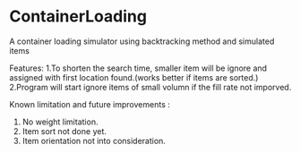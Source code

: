 # ContainerLoading
A container loading simulator using backtracking method and simulated items

Features:
1.To shorten the search time, smaller item will be ignore and assigned with first location found.(works better if items are sorted.)
2.Program will start ignore items of small volumn if the fill rate not imporved.

Known limitation and future improvements : 
1. No weight limitation.
2. Item sort not done yet.
3. Item orientation not into consideration.
